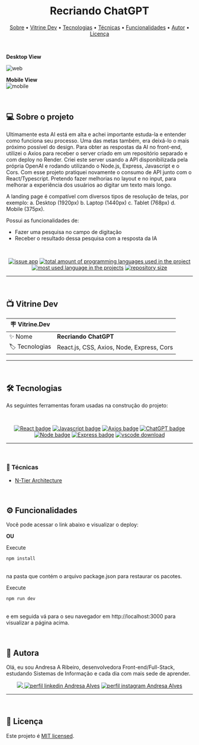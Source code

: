 <h1 align="center"> 
	 Recriando ChatGPT
</h1>

<p align="center">
 <a href="#-sobre-o-projeto">Sobre</a> •
 <a href="#-vitrine-dev">Vitrine Dev</a> •
 <a href="#-tecnologias">Tecnologias</a> •
 <a href="#-tecnicas">Técnicas</a> •
 <a href="#-funcionalidades">Funcionalidades</a> •
 <a href="#-autor">Autor</a> • 
 <a href="#-licença">Licença</a>
</p>

&nbsp;

**Desktop View**

![web](https://user-images.githubusercontent.com/94997593/236954945-8278eac6-ac64-4e98-8816-4965eb164897.png)


**Mobile View** <br/>
![mobile](https://user-images.githubusercontent.com/94997593/227315940-a38b0a29-375f-43a0-a425-921651436cef.png)


&nbsp;
<a id="-sobre-o-projeto"></a>

## 💻 Sobre o projeto

Ultimamente esta AI está em alta e achei importante estuda-la e entender como funciona seu processo. Uma das metas também, era deixá-lo o mais próximo possível do design. Para obter as respostas da AI no front-end, utilizei o Axios para receber o server criado em um repositório separado e com deploy no Render. Criei este server usando a API disponibilizada pela própria OpenAI e rodando utilizando o Node.js, Express, Javascript e o Cors. Com esse projeto pratiquei novamente o consumo de API junto com o React/Typescript. Pretendo fazer melhorias no layout e no input, para melhorar a experiência dos usuários ao digitar um texto mais longo.

A landing page é compatível com diversos tipos de resolução de telas, por exemplo: a. Desktop (1920px) b. Laptop (1440px) c. Tablet (768px) d. Mobile (375px).

Possui as funcionalidades de:

- Fazer uma pesquisa no campo de digitação
- Receber o resultado dessa pesquisa com a resposta da IA

&nbsp;

<p align="center">
  <a href="https://github.com/Andresa-Alves-Ribeiro/recriando-chatgpt/issues"><img src="https://img.shields.io/github/issues/Andresa-Alves-Ribeiro/recriando-chatgpt" alt="issue app" /></a>
  <a href="https://github.com/Andresa-Alves-Ribeiro/recriando-chatgpt"><img src="https://img.shields.io/github/languages/count/Andresa-Alves-Ribeiro/recriando-chatgpt" alt="total amount of programming languages used in the project" /></a>
  <a href="https://github.com/Andresa-Alves-Ribeiro/recriando-chatgpt"><img src="https://img.shields.io/github/languages/top/Andresa-Alves-Ribeiro/recriando-chatgpt" alt="most used language in the projects" /></a>
  <a href="https://github.com/Andresa-Alves-Ribeiro/recriando-chatgpt"><img src="https://img.shields.io/github/repo-size/Andresa-Alves-Ribeiro/recriando-chatgpt" alt="repository size" /></a>
<p>

---

&nbsp;
<a id="-vitrine-dev"></a>

## 📺 Vitrine Dev

| :placard: Vitrine.Dev |                                           |
| --------------------- | ----------------------------------------- |
| :sparkles: Nome       | **Recriando ChatGPT**                     |
| :label: Tecnologias   | React.js, CSS, Axios, Node, Express, Cors |

---

&nbsp;
<a id="-tecnologias"></a>

## 🛠 Tecnologias

As seguintes ferramentas foram usadas na construção do projeto:

&nbsp;

<p align="center">
    <a href= "https://reactjs.org/"><img alt="React badge" src="https://img.shields.io/static/v1?logoWidth=15&logoColor=61dafb&logo=React&label=Framework&message=React.js&color=61dafb"></a>
    <a href= "https://www.javascript.com/"><img alt="Javascript badge" src="https://img.shields.io/static/v1?logoWidth=15&logoColor=FFC0CB&logo=javascript&label=Style&message=Javascript&color=FFC0CB"></a>
    <a href= "https://axios-http.com/"><img alt="Axios badge" src="https://img.shields.io/static/v1?logoWidth=15&logoColor=FFC0CB&logo=axios&label=Style&message=Axios&color=240fdf"></a>
    <a href= "https://openai.com/"><img alt="ChatGPT badge" src="https://img.shields.io/static/v1?logoWidth=15&logoColor=FFC0CB&logo=openai&label=Style&message=ChatGPT%20API&color=ef3818"></a>
    <a href= "https://nodejs.org/"><img alt="Node badge" src="https://img.shields.io/static/v1?logoWidth=15&logoColor=FFC0CB&logo=node.js&label=Style&message=Node.js&color=fbeb3c"></a>
    <a href= "https://expressjs.com/"><img alt="Express badge" src="https://img.shields.io/static/v1?logoWidth=15&logoColor=FFC0CB&logo=express&label=Style&message=Express&color=5cfc2a"></a>
    <a href= "https://developer.mozilla.org/pt-BR/docs/Web/HTTP/CORSimg" alt="Cors badge" src="https://img.shields.io/static/v1?logoWidth=15&logoColor=FFC0CB&logo=cors&label=Style&message=Cors&color=3bfcee"></a>
    <a href= "https://www.npmjs.com/package/dotenv" alt="Dotenv badge" src="https://img.shields.io/static/v1?logoWidth=15&logoColor=FFC0CB&logo=dotenv&label=Style&message=Dotenv&color=fc30f6"></a>
    <a href= "https://www.npmjs.com/package/nodemon" alt="Nodemon badge" src="https://img.shields.io/static/v1?logoWidth=15&logoColor=FFC0CB&logo=nodemon&label=Style&message=Nodemon&color=fc338a"></a>
    <a href= "https://code.visualstudio.com/download"><img alt="vscode download" src="https://img.shields.io/static/v1?logoWidth=15&logoColor=007ACC&logo=Visual Studio Code&label=IDE&message=Visual Studio Code&color=007ACC"></a>
</p>

---

&nbsp;
<a id="-tecnicas"></a>

### 🥷 Técnicas

- [N-Tier Architecture](https://www.baeldung.com/cs/n-tier-architecture)


&nbsp;
<a id="-funcionalidades"></a>

## ⚙️ Funcionalidades

Você pode acessar o link abaixo e visualizar o deploy:



**OU**

Execute </br>

```bash
npm install
```

</br>
na pasta que contém o arquivo package.json para restaurar os pacotes. </br>

Execute

```bash
npm run dev
```

</br>
e em seguida vá para o seu navegador em http://localhost:3000 para visualizar a página acima.

&nbsp;
<a id="-autor"></a>

## 🦸 Autora

Olá, eu sou Andresa A Ribeiro, desenvolvedora Front-end/Full-Stack, estudando Sistemas de Informação e cada dia com mais sede de aprender.

<p align="center">
  <a href="mailto:andresa_15ga@hotmail.com"><img src="https://img.shields.io/static/v1?logoWidth=15&logoColor=ff69b4&logo=gmail&label=Outlook&message=andresa_15ga@hotmail.com&color=ff69b4" target="_blank">
  <a href= "https://www.linkedin.com/in/andresa-alves-ribeiro/"><img alt="perfil linkedin Andresa Alves" src="https://img.shields.io/static/v1?logoWidth=15&logoColor=0A66C2&logo=LinkedIn&label=LinkedIn&message=andresa-alves-ribeiro&color=0A66C2"></a>
  <a href= "https://www.instagram.com/dresa.alves/"><img alt="perfil instagram Andresa Alves" src="https://img.shields.io/static/v1?logoWidth=15&logoColor=E4405F&logo=Instagram&label=Instagram&message=@dresa.alves&color=E4405F"></a>
</p>

---

&nbsp;
<a id="-licença"></a>

## 📝 Licença

Este projeto é [MIT licensed](./LICENSE).
